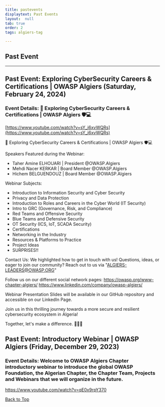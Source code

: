 ```yaml
---
title: pastevents
displaytext: Past Events
layout:  null
tab: true
order: 2
tags: algiers-tag

---
```


## Past  Event

---

## Past Event: Exploring CyberSecurity Careers & Certifications | OWASP Algiers (Saturday, February 24, 2024)
### Event Details: 🚀 Exploring CyberSecurity Careers & Certifications | OWASP Algiers 🛡️💻
[https://www.youtube.com/watch?v=sY_i6xvWQRs](https://www.youtube.com/watch?v=sY_i6xvWQRs)

🚀 Exploring CyberSecurity Careers & Certifications | OWASP Algiers 🛡️💻

Speakers Featured during the Webinar:
- Taher Amine ELHOUARI | President @OWASP.Algiers 
- Mehdi Nacer KERKAR | Board Member @OWASP.Algiers 
- Hichem BELGUENDOUZ | Board Member @OWASP.Algiers 

Webinar Subjects:
- Introduction to Information Security and Cyber Security
- Privacy and Data Protection
- Introduction to Roles and Careers in the Cyber World (IT Security)
- Intro to GRC (Governance, Risk, and Compliance)
- Red Teams and Offensive Security
- Blue Teams and Defensive Security
- OT Security (ICS, IoT, SCADA Security)
- Certifications
- Networking in the Industry
- Resources & Platforms to Practice
- Project Ideas
- SURPRISES!!

Contact Us: We highlighted how to get in touch with us!
Questions, ideas, or eager to join our community?
Reach out to us via "ALGIERS-LEADERS@OWASP.ORG"

Follow us on our different social network pages:
https://owasp.org/www-chapter-algiers/
https://www.linkedin.com/company/owasp-algiers/

Webinar Presentation Slides will be available in our GitHub repository and accessible on our LinkedIn Page.

Join us in this thrilling journey towards a more secure and resilient cybersecurity ecosystem in Algeria!

Together, let's make a difference. 🌟🇩🇿 


## Past Event: Introductory Webinar | OWASP Algiers (Friday, December 29, 2023)
### Event Details: Welcome to OWASP Algiers Chapter introductory webinar to introduce the global OWASP Foundation, the Algerian Chapter, the Chapter Team, Projects and Webinars that we will organize in the future.
https://www.youtube.com/watch?v=qE0x9rpY370

[Back to Top](#past-events)

